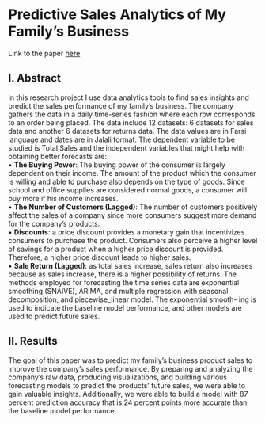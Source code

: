 # Predictive Sales Analytics of My Family’s Business

Link to the paper [here](https://htmlpreview.github.io/?https://raw.githubusercontent.com/keyvanip/ECO-312-Seminar-in-Forecasting/main/ProjectHTML.html)

## I. Abstract
In this research project I use data analytics tools to find sales insights and predict the sales performance of my family’s business. 
The company gathers the data in a daily time-series fashion where each row corresponds to an order being placed. 
The data include 12 datasets: 6 datasets for sales data and another 6 datasets for returns data. The data values are in Farsi language and dates are in Jalali format. 
The dependent variable to be studied is Total Sales and the independent variables that might help with obtaining better forecasts are: <br />
• **The Buying Power**: The buying power of the consumer is largely dependent on their income. The amount of the product which the consumer is willing and able to purchase also depends on the type of goods. 
Since school and office supplies are considered normal goods, a consumer will buy more if his income increases. <br />
• **The Number of Customers (Lagged)**: The number of customers positively affect the sales of a company since more consumers suggest more demand for the company’s products. <br />
• **Discounts**: a price discount provides a monetary gain that incentivizes consumers to purchase the product. 
Consumers also perceive a higher level of savings for a product when a higher price discount is provided. Therefore, a higher price discount leads to higher sales. <br />
• **Sale Return (Lagged)**: as total sales increase, sales return also increases because as sales increase, there is a higher possibility of returns.
The methods employed for forecasting the time series data are exponential smoothing (SNAIVE), ARIMA, and multiple regression with seasonal decomposition, and piecewise_linear model. 
The exponential smooth- ing is used to indicate the baseline model performance, and other models are used to predict future sales.

## II. Results
The goal of this paper was to predict my family’s business product sales to improve the company’s sales performance. 
By preparing and analyzing the company’s raw data, producing visualizations, and building various forecasting models to predict the products’ future sales, we were able to gain valuable insights. 
Additionally, we were able to build a model with 87 percent prediction accuracy that is 24 percent points more accurate than the baseline model performance. 
